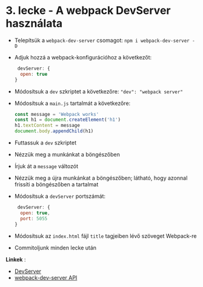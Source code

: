 # 3. lecke - A webpack DevServer használata 
- Telepítsük a `webpack-dev-server` csomagot: `npm i webpack-dev-server -D`
- Adjuk hozzá a webpack-konfigurációhoz a következőt:

  ```javascript
   devServer: {
    open: true
  }
  ```

- Módosítsuk a `dev` szkriptet a következőre: `"dev": "webpack server"`
- Módosítsuk a `main.js` tartalmát a következőre:
  
  ```javascript
  const message = 'Webpack works'
  const h1 = document.createElement('h1')
  h1.textContent = message
  document.body.appendChild(h1)
  ```  

- Futtassuk a `dev` szkriptet
- Nézzük meg a munkánkat a böngészőben
- Írjuk át a `message` változót
- Nézzük meg a újra munkánkat a böngészőben; látható, hogy azonnal frissíti a böngészőben a tartalmat
- Módosítsuk a `devServer` portszámát:

  ```javascript
   devServer: {
    open: true,
    port: 5055
  }
  ```

- Módosítsuk az `index.html` fájl `title` tagjeiben lévő szöveget Webpack-re
- Commitoljunk minden lecke után

**Linkek** :
- [DevServer](https://webpack.js.org/configuration/dev-server/#root)
- [webpack-dev-server API](https://webpack.js.org/api/webpack-dev-server/#root)